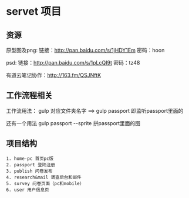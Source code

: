 # servet 项目

## 资源
原型图及png: 链接：http://pan.baidu.com/s/1jHDY1Em 密码：hoon

psd: 链接：http://pan.baidu.com/s/1pLcQI9t 密码：tz48

有道云笔记协作：http://163.fm/QSJNftK

## 工作流程相关

工作流用法：
gulp 对应文件夹名字  ==> gulp passport 即监听passport里面的

还有一个用法 gulp passport --sprite 拼passport里面的图

##  项目结构

    1. home-pc 首页pc版
    2. passport 登陆注册
    3. publish 问卷发布
    4. research&mail 调查后台和邮件
    5. survey 问卷页面（pc和mobile）
    6. user 用户信息页
